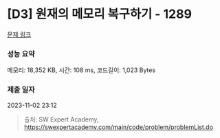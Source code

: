 # [D3] 원재의 메모리 복구하기 - 1289 

[문제 링크](https://swexpertacademy.com/main/code/problem/problemDetail.do?contestProbId=AV19AcoKI9sCFAZN) 

### 성능 요약

메모리: 18,352 KB, 시간: 108 ms, 코드길이: 1,023 Bytes

### 제출 일자

2023-11-02 23:12



> 출처: SW Expert Academy, https://swexpertacademy.com/main/code/problem/problemList.do